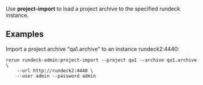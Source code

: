 Use **project-import** to load a project archive to the specified
rundeck instance.

Examples
--------

Import a project archive "qa1.archive" to an instance rundeck2:4440:

    rerun rundeck-admin:project-import --project qa1 --archive qa1.archive \
        --url http://rundeck2:4440 \
        --user admin --password admin 
